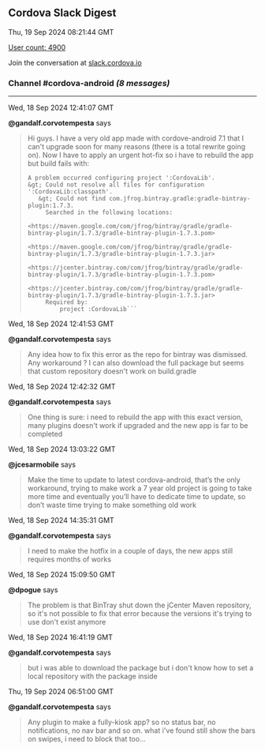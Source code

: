 ## Cordova Slack Digest
Thu, 19 Sep 2024 08:21:44 GMT

[User count: 4900](https://cordova.slack.com/)


Join the conversation at [slack.cordova.io](http://slack.cordova.io/)

### __Channel #cordova-android__ _(8 messages)_
---

Wed, 18 Sep 2024 12:41:07 GMT

__@gandalf.corvotempesta__ says 
> Hi guys. I have a very old app made with cordove-android 7.1 that I can't upgrade soon for many reasons (there is a total rewrite going on). Now I have to apply an urgent hot-fix so i have to rebuild the app but build fails with:
> ```* What went wrong:
> A problem occurred configuring project ':CordovaLib'.
> &gt; Could not resolve all files for configuration ':CordovaLib:classpath'.
>    &gt; Could not find com.jfrog.bintray.gradle:gradle-bintray-plugin:1.7.3.
>      Searched in the following locations:
>          <https://maven.google.com/com/jfrog/bintray/gradle/gradle-bintray-plugin/1.7.3/gradle-bintray-plugin-1.7.3.pom>
>          <https://maven.google.com/com/jfrog/bintray/gradle/gradle-bintray-plugin/1.7.3/gradle-bintray-plugin-1.7.3.jar>
>          <https://jcenter.bintray.com/com/jfrog/bintray/gradle/gradle-bintray-plugin/1.7.3/gradle-bintray-plugin-1.7.3.pom>
>          <https://jcenter.bintray.com/com/jfrog/bintray/gradle/gradle-bintray-plugin/1.7.3/gradle-bintray-plugin-1.7.3.jar>
>      Required by:
>          project :CordovaLib```
> 

Wed, 18 Sep 2024 12:41:53 GMT

__@gandalf.corvotempesta__ says 
> Any idea how to fix this error as the repo for bintray was dismissed. Any workaround ? I can also download the full package but seems that custom repository doesn't work on build.gradle
> 

Wed, 18 Sep 2024 12:42:32 GMT

__@gandalf.corvotempesta__ says 
> One thing is sure: i need to rebuild the app with this exact version, many plugins doesn't work if upgraded and the new app is far to be completed
> 

Wed, 18 Sep 2024 13:03:22 GMT

__@jcesarmobile__ says 
> Make the time to update to latest cordova-android, that’s the only workaround, trying to make work a 7 year old project is going to take more time and eventually you’ll have to dedicate time to update, so don’t waste time trying to make something old work
> 

Wed, 18 Sep 2024 14:35:31 GMT

__@gandalf.corvotempesta__ says 
> I need to make the hotfix in a couple of days, the new apps still requires months of works
> 

Wed, 18 Sep 2024 15:09:50 GMT

__@dpogue__ says 
> The problem is that BinTray shut down the jCenter Maven repository, so it's not possible to fix that error because the versions it's trying to use don't exist anymore
> 

Wed, 18 Sep 2024 16:41:19 GMT

__@gandalf.corvotempesta__ says 
> but i was able to download the package  but i don't know how to set a local repository with the package inside
> 

Thu, 19 Sep 2024 06:51:00 GMT

__@gandalf.corvotempesta__ says 
> Any plugin to make a fully-kiosk app? so no status bar, no notifications, no nav bar and so on. what i've found still show the bars on swipes, i need to block that too...
> 
